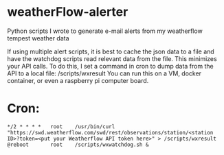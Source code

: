 # weatherFlow-alerter
Python scripts I wrote to generate e-mail alerts from my weatherflow tempest weather data

If using multiple alert scripts, it is best to cache the json data to a file and have the watchdog scripts read relevant data from the file.  This minimizes your API calls.  To do this, I set a command in cron to dump data from the API to a local file: /scripts/wxresult  You can run this on a VM, docker container, or even a raspberry pi computer board.

# Cron:
```
*/2 * * * *   root    /usr/bin/curl "https://swd.weatherflow.com/swd/rest/observations/station/<station ID>?token=<put your Weatherflow API token here>" > /scripts/wxresult
@reboot       root    /scripts/wxwatchdog.sh &
```
